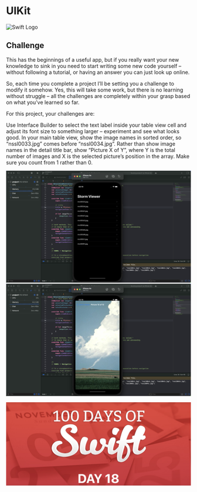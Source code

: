 # UIKit

![Swift Logo](https://cdn-icons-png.flaticon.com/256/919/919833.png)

##  Challenge

This has the beginnings of a useful app, but if you really want your new knowledge to sink in you need to start writing some new code yourself – without following a tutorial, or having an answer you can just look up online.

So, each time you complete a project I’ll be setting you a challenge to modify it somehow. Yes, this will take some work, but there is no learning without struggle – all the challenges are completely within your grasp based on what you’ve learned so far.

For this project, your challenges are:

Use Interface Builder to select the text label inside your table view cell and adjust its font size to something larger – experiment and see what looks good.
In your main table view, show the image names in sorted order, so “nssl0033.jpg” comes before “nssl0034.jpg”.
Rather than show image names in the detail title bar, show “Picture X of Y”, where Y is the total number of images and X is the selected picture’s position in the array. Make sure you count from 1 rather than 0.

![Page 1](challenge1.png)
![Page_1](challenge2.png)


![Page 1](day18.png)
